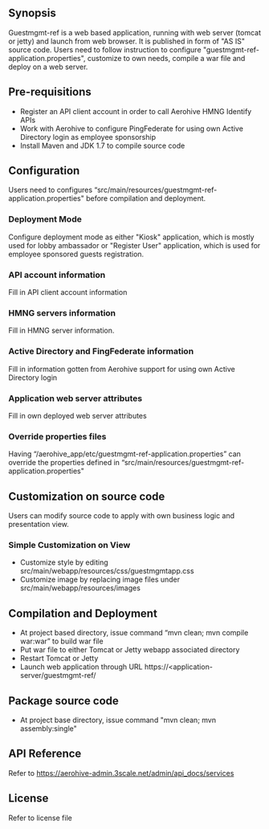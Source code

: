 ## Synopsis
Guestmgmt-ref is a web based application, running with web server (tomcat or jetty) and launch from web browser. It is published in form of "AS IS" source code. Users need to follow instruction to configure "guestmgmt-ref-application.properties", customize to own needs, compile a war file and deploy on a web server.

## Pre-requisitions
- Register an API client account in order to call Aerohive HMNG Identify APIs
- Work with Aerohive to configure PingFederate for using own Active Directory login as employee sponsorship
- Install Maven and JDK 1.7 to compile source code 

## Configuration
Users need to configures “src/main/resources/guestmgmt-ref-application.properties" before compilation and deployment.
### Deployment Mode
Configure deployment mode as either "Kiosk" application, which is mostly used for lobby ambassador or "Register User" application, which is used for employee sponsored guests registration.

### API account information
Fill in API client account information

### HMNG servers information
Fill in HMNG server information. 

### Active Directory and FingFederate information
Fill in information gotten from Aerohive support for using own Active Directory login

### Application web server attributes
Fill in own deployed web server attributes 

### Override properties files
Having “/aerohive_app/etc/guestmgmt-ref-application.properties” can override the properties defined in “src/main/resources/guestmgmt-ref-application.properties"

## Customization on source code
Users can modify source code to apply with own business logic and presentation view.

### Simple Customization on View
- Customize style by editing src/main/webapp/resources/css/guestmgmtapp.css
- Customize image by replacing image files under src/main/webapp/resources/images

## Compilation and Deployment
- At project based directory, issue command “mvn clean; mvn compile war:war” to build war file 
- Put war file to either Tomcat or Jetty webapp associated directory
- Restart Tomcat or Jetty
- Launch web application through URL https://<application-server/guestmgmt-ref/

## Package source code
- At project base directory, issue command "mvn clean; mvn assembly:single"

## API Reference
Refer to https://aerohive-admin.3scale.net/admin/api_docs/services


## License
Refer to license file
